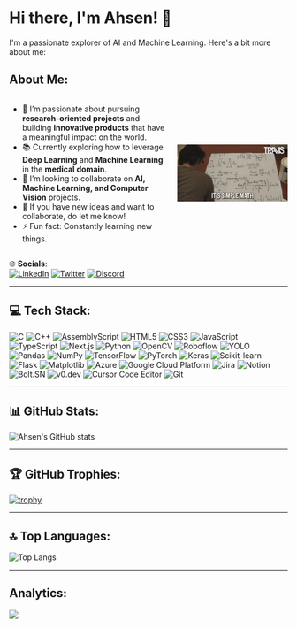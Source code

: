 # Hi there, I'm Ahsen! 👋

I'm a passionate explorer of AI and Machine Learning. Here's a bit more about me:

## About Me:
<div style="display: flex; align-items: center; justify-content: space-between;">

 <div style="flex: 1; padding-right: 20px;">
    <ul>
      <li>🌱 I’m passionate about pursuing <strong>research-oriented projects</strong> and building <strong>innovative products</strong> that have a meaningful impact on the world.</li>
      <li>📚 Currently exploring how to leverage <strong>Deep Learning</strong> and <strong>Machine Learning</strong> in the <strong>medical domain</strong>.</li>
      <li>👯 I’m looking to collaborate on <strong>AI, Machine Learning, and Computer Vision</strong> projects.</li>
      <li>🤝 If you have new ideas and want to collaborate, do let me know!</li>
      <li>⚡ Fun fact: Constantly learning new things.</li>
    </ul>
</div>

  
  <img src="./assets/my_gif.gif" alt="Description of GIF" style="width: 200px; height: auto;"/> <!-- Adjust the size as needed -->

</div>

🌐 **Socials**:<br>
[![LinkedIn](https://img.shields.io/badge/LinkedIn-Connect-blue?style=for-the-badge&logo=linkedin)](https://www.linkedin.com/in/ahsen-tahir-224a7126b) 
[![Twitter](https://img.shields.io/badge/Twitter-Follow-blue?style=for-the-badge&logo=twitter)](https://twitter.com/@ahsen_0606)
[![Discord](https://img.shields.io/badge/Discord-Add-blueviolet?style=for-the-badge&logo=discord)](https://discordapp.com/users/1113468865087799387)


---

## 💻 Tech Stack:

<p align="left">
  <img src="https://img.shields.io/badge/C-blue?style=for-the-badge&logo=c" alt="C"/>
  <img src="https://img.shields.io/badge/C++-00599C?style=for-the-badge&logo=cplusplus" alt="C++"/>
  <img src="https://img.shields.io/badge/AssemblyScript-blue?style=for-the-badge&logo=AssemblyScript" alt="AssemblyScript"/>
  <img src="https://img.shields.io/badge/HTML5-orange?style=for-the-badge&logo=html5" alt="HTML5"/>
  <img src="https://img.shields.io/badge/CSS3-blue?style=for-the-badge&logo=css3" alt="CSS3"/>
  <img src="https://img.shields.io/badge/JavaScript-yellow?style=for-the-badge&logo=javascript" alt="JavaScript"/>
  <img src="https://img.shields.io/badge/TypeScript-blue?style=for-the-badge&logo=typescript" alt="TypeScript"/>
  <img src="https://img.shields.io/badge/Next.js-black?style=for-the-badge&logo=nextdotjs" alt="Next.js"/>
  <img src="https://img.shields.io/badge/Python-blue?style=for-the-badge&logo=python" alt="Python"/>
  <img src="https://img.shields.io/badge/OpenCV-brightgreen?style=for-the-badge&logo=opencv" alt="OpenCV"/>
  <img src="https://img.shields.io/badge/Roboflow-brightgreen?style=for-the-badge&logo=Roboflow" alt="Roboflow"/>
  <img src="https://img.shields.io/badge/YOLO-red?style=for-the-badge&logo=YOLO" alt="YOLO"/>
  <img src="https://img.shields.io/badge/Pandas-darkblue?style=for-the-badge&logo=pandas" alt="Pandas"/>
  <img src="https://img.shields.io/badge/NumPy-lightblue?style=for-the-badge&logo=numpy" alt="NumPy"/>
  <img src="https://img.shields.io/badge/TensorFlow-orange?style=for-the-badge&logo=tensorflow" alt="TensorFlow"/>
  <img src="https://img.shields.io/badge/PyTorch-red?style=for-the-badge&logo=pytorch" alt="PyTorch"/>
  <img src="https://img.shields.io/badge/Keras-lightblue?style=for-the-badge&logo=keras" alt="Keras"/>
  <img src="https://img.shields.io/badge/Scikit--Learn-darkblue?style=for-the-badge&logo=scikit-learn" alt="Scikit-learn"/>
  <img src="https://img.shields.io/badge/Flask-darkblue?style=for-the-badge&logo=flask" alt="Flask"/>
  <img src="https://img.shields.io/badge/Matplotlib-yellowgreen?style=for-the-badge&logo=matplotlib" alt="Matplotlib"/>
  <img src="https://img.shields.io/badge/Azure-blue?style=for-the-badge&logo=microsoftazure" alt="Azure"/>
  <img src="https://img.shields.io/badge/GCP-orange?style=for-the-badge&logo=googlecloud" alt="Google Cloud Platform"/>
  <img src="https://img.shields.io/badge/Jira-blue?style=for-the-badge&logo=jira" alt="Jira"/>
  <img src="https://img.shields.io/badge/Notion-darkblue?style=for-the-badge&logo=notion" alt="Notion"/>
  <img src="https://img.shields.io/badge/Bolt.SN-purple?style=for-the-badge&logo=bolt" alt="Bolt.SN"/>
  <img src="https://img.shields.io/badge/v0.dev-black?style=for-the-badge" alt="v0.dev"/>
  <img src="https://img.shields.io/badge/Cursor%20Code%20Editor-green?style=for-the-badge" alt="Cursor Code Editor"/>
  <img src="https://img.shields.io/badge/Git-red?style=for-the-badge&logo=git" alt="Git"/>
</p>


---

## 📊 GitHub Stats:

![Ahsen's GitHub stats](https://github-readme-stats.vercel.app/api?username=AhsenTahir&show_icons=true&theme=radical)

---

## 🏆 GitHub Trophies:

[![trophy](https://github-profile-trophy.vercel.app/?username=AhsenTahir&theme=radical)](https://github.com/AhsenTahir/github-profile-trophy)

---

## 🔝 Top Languages:

![Top Langs](https://github-readme-stats.vercel.app/api/top-langs/?username=AhsenTahir&layout=compact&theme=radical)

---

## Analytics:

[![](https://visitcount.itsvg.in/api?id=AhsenTahir&label=Profile%20Viewers&color=12&icon=0&pretty=true)](https://visitcount.itsvg.in)


